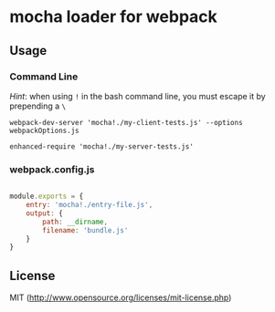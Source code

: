 # mocha loader for webpack

## Usage

### Command Line

*Hint*: when using `!` in the bash command line, you must escape it by prepending a `\`

``` text
webpack-dev-server 'mocha!./my-client-tests.js' --options webpackOptions.js
```

``` text
enhanced-require 'mocha!./my-server-tests.js'
```

### webpack.config.js

```js

module.exports = {
    entry: 'mocha!./entry-file.js',
    output: {
        path: __dirname,
        filename: 'bundle.js'
    }
}
```

## License

MIT (http://www.opensource.org/licenses/mit-license.php)
